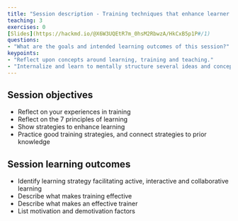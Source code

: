 ```yaml
---
title: "Session description - Training techniques that enhance learner participation and engagement"
teaching: 3
exercises: 0
[Slides](https://hackmd.io/@X6W3UQEtR7m_0hsM2RbwzA/HkCxB5p1P#/1)
questions:
- "What are the goals and intended learning outcomes of this session?"
keypoints:
- "Reflect upon concepts around learning, training and teaching."
- "Internalize and learn to mentally structure several ideas and concepts related to learning, training and teaching."
---
```


## Session objectives
- Reflect on your experiences in training
- Reflect on the 7 principles of learning
- Show strategies to enhance learning
- Practice good training strategies, and connect strategies to prior knowledge





## Session learning outcomes
- Identify learning strategy facilitating active, interactive and collaborative learning
- Describe what makes training effective
- Describe what makes an effective trainer
- List motivation and demotivation factors
